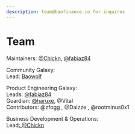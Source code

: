 ```yaml
---
description: team@baofinance.io for inquires
---
```


# Team

Maintainers: [@Chickn](https://twitter.com/BaoChickn), [@fabiaz84](https://twitter.com/faBaozi84)&#x20;

Community Galaxy:\
Lead: [Baowolf](https://twitter.com/BaoWolf\_eth)

Product Engineering Galaxy:\
Leads: [@fabiaz84](https://twitter.com/faBaozi84)\
Guardian: [@haruxe](https://twitter.com/haruxeETH), @Vital\
Contributors: @zfogg , @Daizze , @rootminus0x1

Business Development & Operations:\
Lead[: ](https://twitter.com/BaoChickn)[@Chickn](https://twitter.com/BaoChickn)
